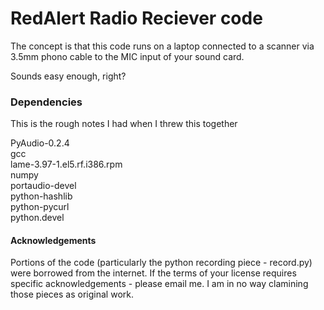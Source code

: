 # RedAlert Radio Reciever code

The concept is that this code runs on a laptop connected to a scanner via 3.5mm phono cable to the MIC input of your sound card. 

Sounds easy enough, right?


### Dependencies

This is the rough notes I had when I threw this together

PyAudio-0.2.4  
gcc  
lame-3.97-1.el5.rf.i386.rpm  
numpy  
portaudio-devel  
python-hashlib  
python-pycurl  
python.devel

#### Acknowledgements

Portions of the code (particularly the python recording piece - record.py) were borrowed from the internet. If the terms of your license requires specific acknowledgements - please email me. I am in no way clamining those pieces as original work. 
